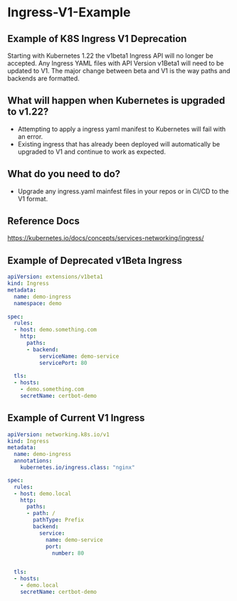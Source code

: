 # Ingress-V1-Example
## Example of K8S Ingress V1 Deprecation 

Starting with Kubernetes 1.22 the v1beta1 Ingress API will no longer be accepted.  Any Ingress YAML files with API Version v1Beta1 will need to be updated to V1.  The major change between beta and V1 is the way paths and backends are formatted.  

## What will happen when Kubernetes is upgraded to v1.22?

- Attempting to apply a ingress yaml manifest to Kubernetes will fail with an error.
- Existing ingress that has already been deployed will automatically be upgraded to V1 and continue to work as expected.  

## What do you need to do?
- Upgrade any ingress.yaml mainfest files in your repos or in CI/CD to the V1 format.  

## Reference Docs
https://kubernetes.io/docs/concepts/services-networking/ingress/


## Example of Deprecated v1Beta Ingress
```YAML
apiVersion: extensions/v1beta1
kind: Ingress
metadata:
  name: demo-ingress
  namespace: demo
  
spec:
  rules:
  - host: demo.something.com
    http:
      paths:
      - backend:
          serviceName: demo-service
          servicePort: 80
		  
  tls:
  - hosts:
    - demo.something.com
    secretName: certbot-demo
```

## Example of Current V1 Ingress
```yaml
apiVersion: networking.k8s.io/v1
kind: Ingress
metadata:
  name: demo-ingress
  annotations:
    kubernetes.io/ingress.class: "nginx"

spec:
  rules:
  - host: demo.local
    http:
      paths:
      - path: /
        pathType: Prefix
        backend:
          service:
            name: demo-service
            port: 
              number: 80


  tls:
  - hosts:
    - demo.local
    secretName: certbot-demo
```